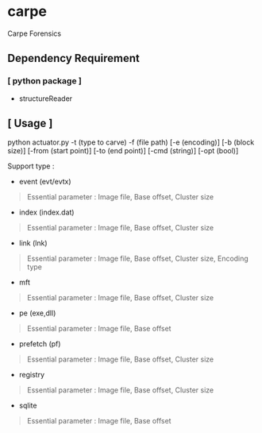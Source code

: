 # carpe
Carpe Forensics

## Dependency Requirement
### [ python package ]
* structureReader

## [ Usage ]
python actuator.py -t (type to carve) -f (file path) [-e (encoding)] [-b (block size)] [-from (start point)] [-to (end point)] [-cmd (string)] [-opt (bool)]

Support type :

* event (evt/evtx)
> Essential parameter : 
> Image file, Base offset, Cluster size

* index (index.dat)
> Essential parameter : 
> Image file, Base offset, Cluster size

* link (lnk)
> Essential parameter : 
> Image file, Base offset, Cluster size, Encoding type

* mft
> Essential parameter :
> Image file, Base offset, Cluster size

* pe (exe,dll)
> Essential parameter : 
> Image file, Base offset

* prefetch (pf)
> Essential parameter : 
> Image file, Base offset, Cluster size

* registry
> Essential parameter : 
> Image file, Base offset, Cluster size

* sqlite
> Essential parameter : 
> Image file, Base offset

